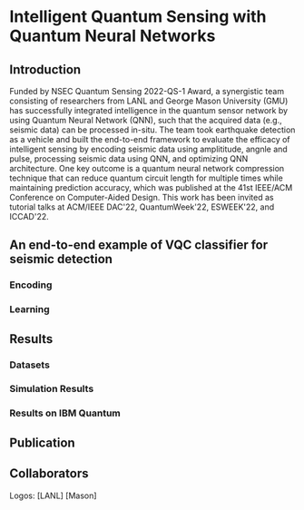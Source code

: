 # Intelligent Quantum Sensing with Quantum Neural Networks

## Introduction

Funded by NSEC Quantum Sensing 2022-QS-1 Award, a synergistic team consisting of researchers from LANL and George Mason University (GMU) has successfully integrated intelligence in the quantum sensor network by using Quantum Neural Network (QNN), such that the acquired data (e.g., seismic data) can be processed in-situ. 
The team took earthquake detection as a vehicle and built the end-to-end framework to evaluate the efficacy of intelligent sensing by encoding seismic data using amplititude, angnle and pulse, processing seismic data using QNN, and optimizing QNN architecture. One key outcome is a quantum neural network compression technique that can reduce quantum circuit length for multiple times while maintaining prediction accuracy, which was published at the 41st IEEE/ACM Conference on Computer-Aided Design. This work has been invited as tutorial talks at ACM/IEEE DAC'22, QuantumWeek'22, ESWEEK'22, and ICCAD'22.

## An end-to-end example of VQC classifier for seismic detection

### Encoding

### Learning

## Results

### Datasets

### Simulation Results

### Results on IBM Quantum

## Publication

## Collaborators

Logos: [LANL] [Mason]

